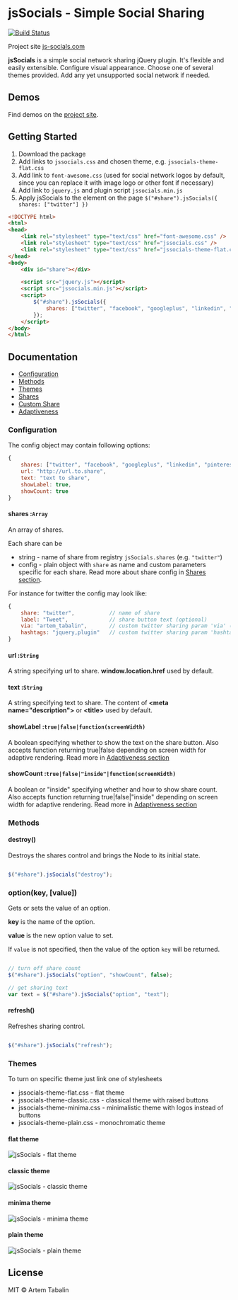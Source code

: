 # jsSocials - Simple Social Sharing

[![Build Status](https://travis-ci.org/tabalinas/js-socials.svg?branch=master)](https://travis-ci.org/tabalinas/js-socials)

Project site [js-socials.com](http://js-socials.com/)

**jsSocials** is a simple social network sharing jQuery plugin. It's flexible and easily extensible. 
Configure visual appearance. Choose one of several themes provided. Add any yet unsupported social network if needed.


## Demos

Find demos on the [project site](http://js-socials.com/demos/).


## Getting Started

1. Download the package
2. Add links to `jssocials.css` and chosen theme, e.g. `jssocials-theme-flat.css`
3. Add link to `font-awesome.css` (used for social network logos by default, since you can replace it with image logo or other font if necessary)
4. Add link to `jquery.js` and plugin script `jssocials.min.js`
5. Apply jsSocials to the element on the page `$("#share").jsSocials({ shares: ["twitter"] })`

```html
<!DOCTYPE html>
<html>
<head>
    <link rel="stylesheet" type="text/css" href="font-awesome.css" />
    <link rel="stylesheet" type="text/css" href="jssocials.css" />
    <link rel="stylesheet" type="text/css" href="jssocials-theme-flat.css" />
</head>
<body>
    <div id="share"></div>

    <script src="jquery.js"></script>
    <script src="jssocials.min.js"></script>
    <script>
        $("#share").jsSocials({
            shares: ["twitter", "facebook", "googleplus", "linkedin", "pinterest"]
        });
    </script>
</body>
</html>
```

## Documentation

* [Configuration](#configuration)
* [Methods](#methods)
* [Themes](#themes)
* [Shares](#shares)
* [Custom Share](#custom-share)
* [Adaptiveness](#adaptiveness)


### Configuration

The config object may contain following options:
 
```javascript
{
    shares: ["twitter", "facebook", "googleplus", "linkedin", "pinterest"],
    url: "http://url.to.share",
    text: "text to share",
    showLabel: true,
    showCount: true
}
```

#### shares :`Array`

An array of shares. 

Each share can be

* string - name of share from registry `jsSocials.shares` (e.g. `"twitter"`)
* config - plain object with `share` as name and custom parameters specific for each share. Read more about share config in [Shares section](#shares).

For instance for twitter the config may look like:

```javascript
{
    share: "twitter",           // name of share
    label: "Tweet",             // share button text (optional)
    via: "artem_tabalin",       // custom twitter sharing param 'via' (optional)
    hashtags: "jquery,plugin"   // custom twitter sharing param 'hashtags' (optional)
}
```

#### url :`String`

A string specifying url to share. **window.location.href** used by default.

#### text :`String`

A string specifying text to share. The content of **&lt;meta name="description"&gt;** or **&lt;title&gt;** used by default.

#### showLabel :`true|false|function(screenWidth)`

A boolean specifying whether to show the text on the share button. 
Also accepts function returning true|false depending on screen width for adaptive rendering. Read more in [Adaptiveness section](#adaptiveness)

#### showCount :`true|false|"inside"|function(screenWidth)`

A boolean or "inside" specifying whether and how to show share count. 
Also accepts function returning true|false|"inside" depending on screen width for adaptive rendering. Read more in [Adaptiveness section](#adaptiveness)


### Methods

#### destroy()

Destroys the shares control and brings the Node to its initial state.

````javascript

$("#share").jsSocials("destroy");

````

### option(key, [value])

Gets or sets the value of an option.
 
**key** is the name of the option.

**value** is the new option value to set. 

If `value` is not specified, then the value of the option `key` will be returned.

````javascript

// turn off share count
$("#share").jsSocials("option", "showCount", false);

// get sharing text
var text = $("#share").jsSocials("option", "text");

````

#### refresh()

Refreshes sharing control. 

```javascript

$("#share").jsSocials("refresh");

```

### Themes

To turn on specific theme just link one of stylesheets

* jssocials-theme-flat.css - flat theme
* jssocials-theme-classic.css - classical theme with raised buttons
* jssocials-theme-minima.css - minimalistic theme with logos instead of buttons
* jssocials-theme-plain.css - monochromatic theme

#### flat theme

![jsSocials - flat theme](https://adfef9eec19058e166f1cd1202add8ac3d019fdf.googledrive.com/secure/AAyT6L_PXrl-a8O3o08VMzz3iIzHYx3XGgytGkj2i5p5fREVsiqBmh1Kb6M8TXGh5lQcB5zu-_QJJ-__3af0eT6DLXPO9dJGcGIGUV8ULVtkCA-3HiVLgf8GWKs-N_volXQtw0ELOKwYFshHBCyq1iN6mfkEIubWnqxaGnbdZyr4BTTWuVP60GvarFxASpk6yB8IBwQ7FGzGbW3cHBUzmAZLR2Kcp4n2_7OVrke4rlYoxJWc1SaEbGoPSaw8vO8NAb3amauDGIa4O4cJYD2ftYH-iTL_BXyoI7_Y24CUEQ-xPKzxud7zaxM6LCOO_4Nmwn6ks386spKgRXu0eDkORCJtoeJQp1sNJtDpCu3lFxT6EQYUxwK4-E_nvpcZuNaRasXqubW4JhdW_zBriekMafHVBKEz0f5JaThGmWw_SbenCHr5EvA8A1Aj2b95q8pQZ9cE626jzgdQD_AIlGpRQ4ugBvc5hF_duRraOgc71HJP1Ink6rph5xn07JeVriA-Q9BdKor_gx7qxnC_dl0SkVHIVNJjuJ0wse4Z_Bs2T5pu1Eo2L4SjQBCIETQlOa4_DUFzllwMYXXxYTTlm9M88w9fEtbx9paNWQ==/host/0BwcJihi374AsfmY5ck9hQmdfZG9oS3dXQUVKenVvXzFyY3gyaDBVLV95SGstTl9GaFc0TnM/flat.png)

#### classic theme

![jsSocials - classic theme](https://adfef9eec19058e166f1cd1202add8ac3d019fdf.googledrive.com/secure/AAyT6L_oFpvo6P_HddrZ7LVOHcRgk_GpBpTgXOU1q_Sxod3UqvOqTKqRDbVC4GXqahu1WHTWPB4rsVkw0aqaLVPJfqKV_dFG-dFcnVeCh62A265qFxf5o9hm6DPhzDfF4oQGLK2AqM7fx_xvxTPv9qfNnEXkVtV77Jcw4ym387mA6e-mirQ1FORwKz1v3am8wVRinRjBu1gzxiPitotDs1RZmPNxbhHonNaZLOmqVSA38pQxns_vj6NY2uQwrXxxwgDaghlhe9vJV7lMuVfX_TdR7ivHqDL90wGObhKBfaNJF30v3dPJawdBXKiYcIfTuvK5a7VkfmMTAT6e6Q_Jm5AqmgaVQuhZSm2J5wrApJOZRRr4isTWjmqsCJzK0LLf1B93OugbzafPTmQqUNptbgycsCQokWMCGDupUAn6grSEXCzu4evBJth-WeDUIfKR1RiyKlQt_Q15Qw_9f3avajqdsECgoPOV9h4MfRmcXzZ7eSi7Z580C7HhburS4-ZlnZ2KugfvF-Wf2XngWI31drvXh3fYq_fAAijrWtUR7y8GcydAt_FJW5bnwDf2o5LrSh898N78UfI0wev1V68DIeq04khMG7Wbug==/host/0BwcJihi374AsfmY5ck9hQmdfZG9oS3dXQUVKenVvXzFyY3gyaDBVLV95SGstTl9GaFc0TnM/classic.png)

#### minima theme

![jsSocials - minima theme](https://adfef9eec19058e166f1cd1202add8ac3d019fdf.googledrive.com/secure/AAyT6L8hjyFObfHdJN-7fW2mAlTpgte6FtN31_Z1j1vNzJev_R_f-0dO4zHbm90gZB1GhwAyL2tdb9K1J2iNF9Mi3mc1Q6xB3sEcFgY7rArG3kKj5HoTUjje3NpRoe7EqNB_QajQ42WMnOe64MeUk-WbzRauS2Ge4TfEsikffTwFNZMjjVzG039hiD3m2_jcbRmdNw99xSSdyhWlbIT2zwDStFQB9TEqDP0DEQlxqZ80o8MZ2qXU_ZLPT_xrFQ4f0dKUwq77yXtylP0ZSZeLEaM9xpd57l8vXJwjRJ7ajEkNTvYEm83zm-_ddE3PLs_iOTUGbiJxRWYugk-D67qSxTT9nS_xrFfj3esei5wGp5oYI9add_3vMts4xuHGS4Bwwi0R7ddLhXR7KRE-lO3zfCljY9g4dq3JvRVKle8Gg8guGyZ2NPEbYldJCLVvyQudv7nhRf-1VUR-zLZEpS0yJjEJy3hocabmRQYEjJnzWNT8RELp3A-qYdlAJ9krsqd9myRkyTvt2LRwnnxMnIE_H-kE6d1wu9vq01fAvj62gYcUTCajzdA-2zknTVRWEWeHIpLWPoX1melSgdcMsiBsq2RhOEELFvMs8g==/host/0BwcJihi374AsfmY5ck9hQmdfZG9oS3dXQUVKenVvXzFyY3gyaDBVLV95SGstTl9GaFc0TnM/minima.png)

#### plain theme

![jsSocials - plain theme](https://adfef9eec19058e166f1cd1202add8ac3d019fdf.googledrive.com/secure/AAyT6L_BZIZKK7zcRFtiEMOlxlRSTOuIRjpfpw4MD7Prvc0FlHYsQftwIpMXVHrU8Sx8z0euj2MEZoEjOwj6ge2Wbse7-cZYBVCz2U7l3l_zX-j461vMm2Ux_SPCTZRjSVcMSL4L4xqN_SPfvAjyihH_RRWixUG7QMoQQ6BLX4fhSc8IDTEM_Vvi7IUSIDISAw7VuIIxthNFbrQIifDdAAZgm4XHXpZavcqtjWUJqUoPAA1qHn9jnSxUkuriEUaOALib9lsaT4kQcZrVCjWpsSH8rYzjShR3WmOlQtRiV-eX-evFOOvKm4e17IAUT8h9gE0DHbA0SGwwa485uY7Iu94ra6SfI_V0HoWh56YRvg9cduU6XsiRFrJnRKcctYusGAIjj_yEx6cK3KWBLPR4P-z6SQi0owCNnSgKuN_0OhuHdd_qO6Zl_54Y6DM2TSumUoFCuqB5XoG5TiUKnZQw9H_R5pEKdJdb1kJkKZoFc8kXLTTEbOp2DibeXWmt9qvgtRlzp3p0yybFkbF9z60ikOHtycDHsx7amxLi5TyOcs3qfCNiozplj1GdynbsYtvKrMtRL2YDp0BbPvQgax3xuv33vpcNiI89rA==/host/0BwcJihi374AsfmY5ck9hQmdfZG9oS3dXQUVKenVvXzFyY3gyaDBVLV95SGstTl9GaFc0TnM/plain.png)


## License

MIT © Artem Tabalin
